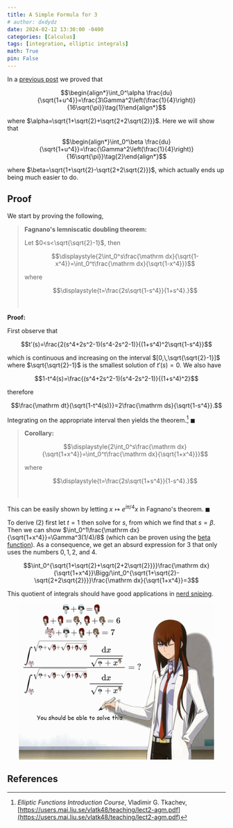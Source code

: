 ```yaml
---
title: A Simple Formula for 3
# author: dxdydz
date: 2024-02-12 13:30:00 -0400
categories: [Calculus]
tags: [integration, elliptic integrals]
math: True
pin: False
---
```


In a [previous post](https://volumeelement.github.io/posts/elliptic-integrals-and-cm/) we proved that

$$\begin{align*}\int_0^\alpha \frac{du}{\sqrt{1+u^4}}=\frac{3\Gamma^2\left(\frac{1}{4}\right)}{16\sqrt{\pi}}\tag{1}\end{align*}$$

where $\alpha=\sqrt{1+\sqrt{2}+\sqrt{2+2\sqrt{2}}}$. Here we will show that

$$\begin{align*}\int_0^\beta \frac{du}{\sqrt{1+u^4}}=\frac{\Gamma^2\left(\frac{1}{4}\right)}{16\sqrt{\pi}}\tag{2}\end{align*}$$

where $\beta=\sqrt{1+\sqrt{2}-\sqrt{2+2\sqrt{2}}}$, which actually ends up being much easier to do.

## Proof

We start by proving the following,

> **Fagnano's lemniscatic doubling theorem:**
>
> Let $0<s<\sqrt{\sqrt{2}-1}$, then
>
> $$\displaystyle{2\int_0^s\frac{\mathrm dx}{\sqrt{1-x^4}}=\int_0^t\frac{\mathrm dx}{\sqrt{1-x^4}}}$$
>
> where
>
> $$\displaystyle{t=\frac{2s\sqrt{1-s^4}}{1+s^4}.}$$
>
> $$\,$$

**Proof:**

First observe that

$$t'(s)=\frac{2(s^4+2s^2-1)(s^4-2s^2-1)}{(1+s^4)^2\sqrt{1-s^4}}$$

which is continuous and increasing on the interval $[0,\,\sqrt{\sqrt{2}-1}]$ where $\sqrt{\sqrt{2}-1}$ is the smallest solution of $t'(s)=0.$ We also have

$$1-t^4(s)=\frac{(s^4+2s^2-1)(s^4-2s^2-1)}{(1+s^4)^2}$$

therefore

$$\frac{\mathrm dt}{\sqrt{1-t^4(s)}}=2\frac{\mathrm ds}{\sqrt{1-s^4}}.$$

Integrating on the appropriate interval then yields the theorem.[^1] $\blacksquare$

> **Corollary:**
>
> $$\displaystyle{2\int_0^s\frac{\mathrm dx}{\sqrt{1+x^4}}=\int_0^t\frac{\mathrm dx}{\sqrt{1+x^4}}}$$
>
> where
>
> $$\displaystyle{t=\frac{2s\sqrt{1+s^4}}{1-s^4}.}$$
>
> $$\,$$

This can be easily shown by letting $x\mapsto e^{i\pi/4}x$ in Fagnano's theorem. $\blacksquare$

To derive $(2)$ first let $t=1$ then solve for $s$, from which we find that $s=\beta$. Then we can show $\int_0^1\frac{\mathrm dx}{\sqrt{1+x^4}}=\Gamma^3(1/4)/8$ (which can be proven using the [beta function](https://en.wikipedia.org/wiki/Beta_function)). As a consequence, we get an absurd expression for $3$ that only uses the numbers $0,\,1,\,2,$ and $4$.

$$\int_0^{\sqrt{1+\sqrt{2}+\sqrt{2+2\sqrt{2}}}}\frac{\mathrm dx}{\sqrt{1+x^4}}\Bigg/\int_0^{\sqrt{1+\sqrt{2}-\sqrt{2+2\sqrt{2}}}}\frac{\mathrm dx}{\sqrt{1+x^4}}=3$$

This quotient of integrals should have good applications in [nerd sniping](https://xkcd.com/356/).

<center><a href="https://raw.githubusercontent.com/VolumeElement/VolumeElement.github.io/main/images/Kurisu_Elliptic_Integral_Meme_2.png"><img src="https://raw.githubusercontent.com/VolumeElement/VolumeElement.github.io/main/images/Kurisu_Elliptic_Integral_Meme_2.png" alt="centered image" height="auto" width="450" title="source: github.com" /></a></center>

## References

[^1]: *Elliptic Functions Introduction Course*, Vladimir G. Tkachev, [https://users.mai.liu.se/vlatk48/teaching/lect2-agm.pdf](https://users.mai.liu.se/vlatk48/teaching/lect2-agm.pdf)